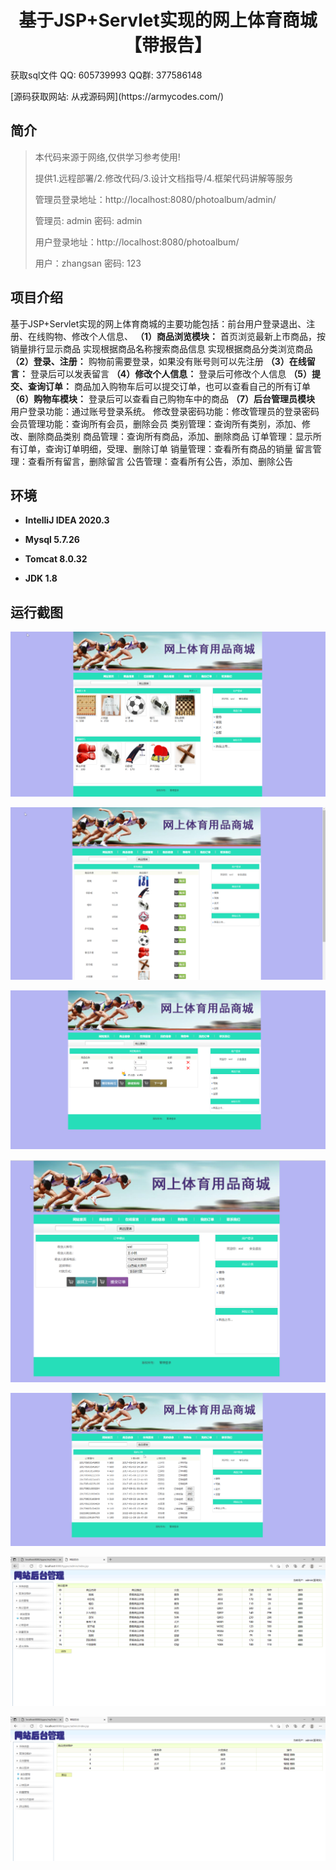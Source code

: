 <p><h1 align="center">基于JSP+Servlet实现的网上体育商城【带报告】</h1></p>

<p> 获取sql文件 QQ: 605739993 QQ群: 377586148 </p>

<p> [源码获取网站: 从戎源码网](https://armycodes.com/)</p>

## 简介

> 本代码来源于网络,仅供学习参考使用!
>
> 提供1.远程部署/2.修改代码/3.设计文档指导/4.框架代码讲解等服务
>
> 管理员登录地址：http://localhost:8080/photoalbum/admin/
>
> 管理员: admin 密码: admin
>
> 用户登录地址：http://localhost:8080/photoalbum/
> 
> 用户：zhangsan 密码: 123

## 项目介绍

基于JSP+Servlet实现的网上体育商城的主要功能包括：前台用户登录退出、注册、在线购物、修改个人信息、
**（1）商品浏览模块：**
首页浏览最新上市商品，按销量排行显示商品
实现根据商品名称搜索商品信息
实现根据商品分类浏览商品
**（2）登录、注册：**
购物前需要登录，如果没有账号则可以先注册
**（3）在线留言：**
登录后可以发表留言
**（4）修改个人信息：**
登录后可修改个人信息
**（5）提交、查询订单：**
商品加入购物车后可以提交订单，也可以查看自己的所有订单
**（6）购物车模块：**
登录后可以查看自己购物车中的商品
**（7）后台管理员模块**
用户登录功能：通过账号登录系统。
修改登录密码功能：修改管理员的登录密码
会员管理功能：查询所有会员，删除会员
类别管理：查询所有类别，添加、修改、删除商品类别
商品管理：查询所有商品，添加、删除商品
订单管理：显示所有订单，查询订单明细，受理、删除订单
销量管理：查看所有商品的销量
留言管理：查看所有留言，删除留言
公告管理：查看所有公告，添加、删除公告

## 环境

- <b>IntelliJ IDEA 2020.3</b>

- <b>Mysql 5.7.26</b>

- <b>Tomcat 8.0.32</b>

- <b>JDK 1.8</b>


## 运行截图
![](screenshot/1.png)

![](screenshot/2.png)

![](screenshot/3.png)

![](screenshot/4.png)

![](screenshot/5.png)

![](screenshot/6.png)

![](screenshot/7.png)
